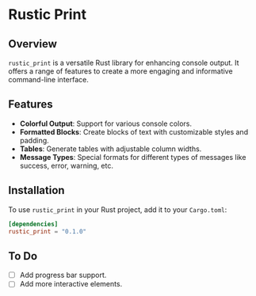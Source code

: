 # Rustic Print

## Overview

`rustic_print` is a versatile Rust library for enhancing console output. It offers a range of features to create a more
engaging and informative command-line interface.

## Features

- **Colorful Output**: Support for various console colors.
- **Formatted Blocks**: Create blocks of text with customizable styles and padding.
- **Tables**: Generate tables with adjustable column widths.
- **Message Types**: Special formats for different types of messages like success, error, warning, etc.

## Installation

To use `rustic_print` in your Rust project, add it to your `Cargo.toml`:

```toml
[dependencies]
rustic_print = "0.1.0"
```

## To Do

- [ ] Add progress bar support.
- [ ] Add more interactive elements.